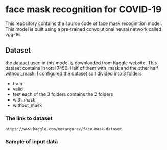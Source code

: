# face mask recognition for COVID-19
This repository contains the source code of face mask recoginition model. This model is built using a pre-trained convolutional neural network called vgg-16. 

## Dataset
the dataset used in this model is downloaded from Kaggle website. This dataset contains in total 7450. Half of them with_mask and the other half without_mask.
I configured the dataset so I divided into 3 folders
- train
- valid
- test
each of the 3 folders contains the 2 folders 
- with_mask
- without_mask

### The link to dataset
	
	https://www.kaggle.com/omkargurav/face-mask-dataset

### Sample of input data
